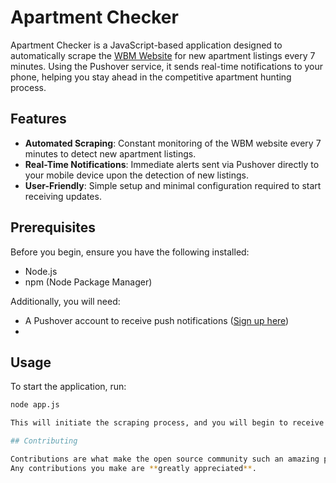 # Apartment Checker

Apartment Checker is a JavaScript-based application designed to automatically scrape the [WBM Website](https://www.wbm.de) for new apartment listings every 7 minutes. 
Using the Pushover service, it sends real-time notifications to your phone, helping you stay ahead in the competitive apartment hunting process.

## Features

- **Automated Scraping**: Constant monitoring of the WBM website every 7 minutes to detect new apartment listings.
- **Real-Time Notifications**: Immediate alerts sent via Pushover directly to your mobile device upon the detection of new listings.
- **User-Friendly**: Simple setup and minimal configuration required to start receiving updates.

## Prerequisites

Before you begin, ensure you have the following installed:
- Node.js
- npm (Node Package Manager)

Additionally, you will need:
- A Pushover account to receive push notifications ([Sign up here](https://pushover.net/))
- 
## Usage

To start the application, run:

```bash
node app.js

This will initiate the scraping process, and you will begin to receive notifications for new apartment listings.

## Contributing

Contributions are what make the open source community such an amazing place to learn, inspire, and create.
Any contributions you make are **greatly appreciated**.
